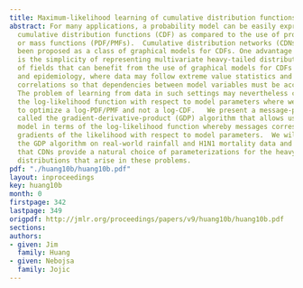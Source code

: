 ```yaml
---
title: Maximum-likelihood learning of cumulative distribution functions on graphs
abstract: For many applications, a probability model can be easily expressed as a
  cumulative distribution functions (CDF) as compared to the use of probability density
  or mass functions (PDF/PMFs).  Cumulative distribution networks (CDNs) have recently
  been proposed as a class of graphical models for CDFs. One advantage of CDF models
  is the simplicity of representing multivariate heavy-tailed distributions. Examples
  of fields that can benefit from the use of graphical models for CDFs include climatology
  and epidemiology, where data may follow extreme value statistics and exhibit spatial
  correlations so that dependencies between model variables must be accounted for.
  The problem of learning from data in such settings may nevertheless consist of optimizing
  the log-likelihood function with respect to model parameters where we are required
  to optimize a log-PDF/PMF and not a log-CDF.   We present a message-passing algorithm
  called the gradient-derivative-product (GDP) algorithm that allows us to learn the
  model in terms of the log-likelihood function whereby messages correspond to local
  gradients of the likelihood with respect to model parameters.  We will demonstrate
  the GDP algorithm on real-world rainfall and H1N1 mortality data and we will show
  that CDNs provide a natural choice of parameterizations for the heavy-tailed multivariate
  distributions that arise in these problems.
pdf: "./huang10b/huang10b.pdf"
layout: inproceedings
key: huang10b
month: 0
firstpage: 342
lastpage: 349
origpdf: http://jmlr.org/proceedings/papers/v9/huang10b/huang10b.pdf
sections: 
authors:
- given: Jim
  family: Huang
- given: Nebojsa
  family: Jojic
---
```

